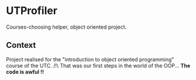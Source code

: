 # UTProfiler

Courses-choosing helper, object oriented project.

## Context

Project realised for the "introduction to object oriented programming" course of the UTC.
/!\ That was our first steps in the world of the OOP... **The code is awful !!**
